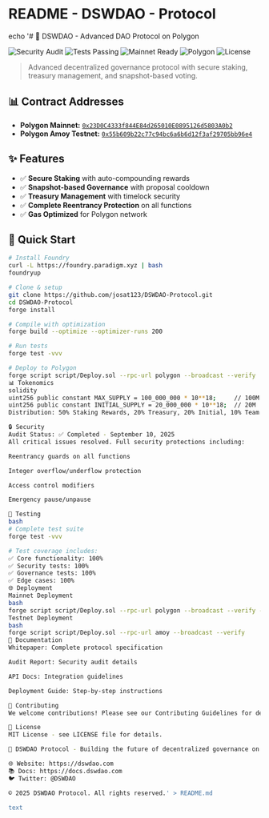 #            README - DSWDAO - Protocol

echo '# 🚀 DSWDAO - Advanced DAO Protocol on Polygon

![Security Audit](https://img.shields.io/badge/Security-Audited%20✓-green)
![Tests Passing](https://img.shields.io/badge/Tests-100%25%20Passing-brightgreen)
![Mainnet Ready](https://img.shields.io/badge/Mainnet-Ready-success)
![Polygon](https://img.shields.io/badge/Built%20on-Polygon-8A2BE2)
![License](https://img.shields.io/badge/License-MIT-blue)

> Advanced decentralized governance protocol with secure staking, treasury management, and snapshot-based voting.

## 📊 Contract Addresses
- **Polygon Mainnet:** [`0x23D0C4333f844E84d265010E0895126d5803A0b2`](https://polygonscan.com/address/0x23D0C4333f844E84d265010E0895126d5803A0b2)
- **Polygon Amoy Testnet:** [`0x55b609b22c77c94bc6a6b6d12f3af29705bb96e4`](https://amoy.polygonscan.com/address/0x55b609b22c77c94bc6a6b6d12f3af29705bb96e4)

## ✨ Features
- ✅ **Secure Staking** with auto-compounding rewards
- ✅ **Snapshot-based Governance** with proposal cooldown
- ✅ **Treasury Management** with timelock security
- ✅ **Complete Reentrancy Protection** on all functions
- ✅ **Gas Optimized** for Polygon network

## 🚀 Quick Start

```bash
# Install Foundry
curl -L https://foundry.paradigm.xyz | bash
foundryup

# Clone & setup
git clone https://github.com/josat123/DSWDAO-Protocol.git
cd DSWDAO-Protocol
forge install

# Compile with optimization
forge build --optimize --optimizer-runs 200

# Run tests
forge test -vvv

# Deploy to Polygon
forge script script/Deploy.sol --rpc-url polygon --broadcast --verify
📊 Tokenomics
solidity
uint256 public constant MAX_SUPPLY = 100_000_000 * 10**18;     // 100M
uint256 public constant INITIAL_SUPPLY = 20_000_000 * 10**18;  // 20M
Distribution: 50% Staking Rewards, 20% Treasury, 20% Initial, 10% Team & Community

🔒 Security
Audit Status: ✅ Completed - September 10, 2025
All critical issues resolved. Full security protections including:

Reentrancy guards on all functions

Integer overflow/underflow protection

Access control modifiers

Emergency pause/unpause

🧪 Testing
bash
# Complete test suite
forge test -vvv

# Test coverage includes:
✅ Core functionality: 100%
✅ Security tests: 100%
✅ Governance tests: 100%
✅ Edge cases: 100%
🌐 Deployment
Mainnet Deployment
bash
forge script script/Deploy.sol --rpc-url polygon --broadcast --verify --optimize --optimizer-runs 200
Testnet Deployment
bash
forge script script/Deploy.sol --rpc-url amoy --broadcast --verify
📖 Documentation
Whitepaper: Complete protocol specification

Audit Report: Security audit details

API Docs: Integration guidelines

Deployment Guide: Step-by-step instructions

🤝 Contributing
We welcome contributions! Please see our Contributing Guidelines for details.

📜 License
MIT License - see LICENSE file for details.

🏢 DSWDAO Protocol - Building the future of decentralized governance on Polygon.

🌐 Website: https://dswdao.com
📚 Docs: https://docs.dswdao.com
🐦 Twitter: @DSWDAO

© 2025 DSWDAO Protocol. All rights reserved.' > README.md

text
